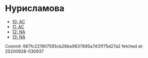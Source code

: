 # Нурисламова
- [10: AC](10.md)
- [11: AC](11.md)
- [12: NA](12.md)
- [13: NA](13.md)

Commit: 667fc221907595cb26be9637895a7431f75d27a2
 fetched at: 20200928-030937
